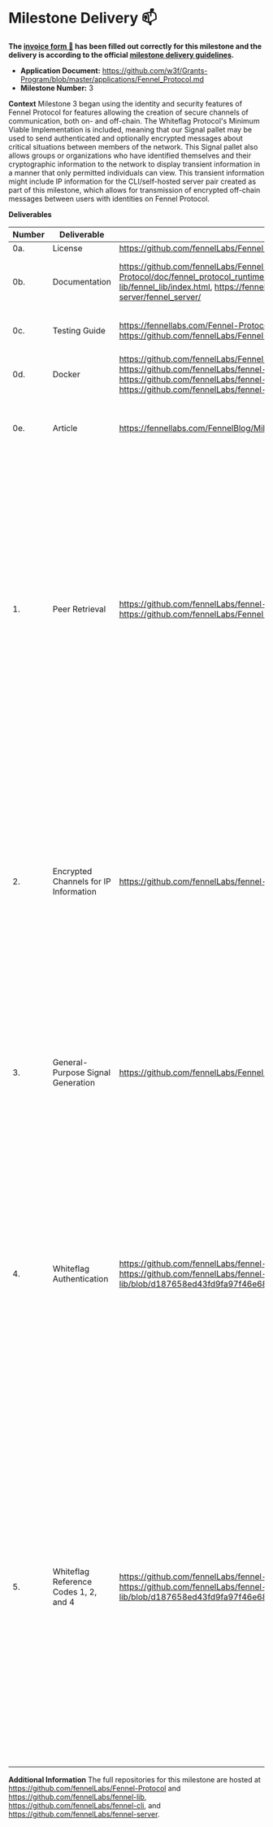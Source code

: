 # Milestone Delivery :mailbox:

**The [invoice form :pencil:](https://docs.google.com/forms/d/e/1FAIpQLSfmNYaoCgrxyhzgoKQ0ynQvnNRoTmgApz9NrMp-hd8mhIiO0A/viewform) has been filled out correctly for this milestone and the delivery is according to the official [milestone delivery guidelines](https://github.com/w3f/Grants-Program/blob/master/docs/milestone-deliverables-guidelines.md).**

- **Application Document:** https://github.com/w3f/Grants-Program/blob/master/applications/Fennel_Protocol.md
- **Milestone Number:** 3

**Context**
Milestone 3 began using the identity and security features of Fennel Protocol for features allowing the creation of secure channels of communication, both on- and off-chain. The Whiteflag Protocol's Minimum Viable Implementation is included, meaning that our Signal pallet may be used to send authenticated and optionally encrypted messages about critical situations between members of the network. This Signal pallet also allows groups or organizations who have identified themselves and their cryptographic information to the network to display transient information in a manner that only permitted individuals can view. This transient information might include IP information for the CLI/self-hosted server pair created as part of this milestone, which allows for transmission of encrypted off-chain messages between users with identities on Fennel Protocol.

**Deliverables**

| Number | Deliverable                           | Link                                                                                                                                                                                                                                                                                           | Notes                                                                                                                                                                                                                                                                                                                                                                                                                                                                                                                                                                         |
| ------ | ------------------------------------- | ---------------------------------------------------------------------------------------------------------------------------------------------------------------------------------------------------------------------------------------------------------------------------------------------- | ----------------------------------------------------------------------------------------------------------------------------------------------------------------------------------------------------------------------------------------------------------------------------------------------------------------------------------------------------------------------------------------------------------------------------------------------------------------------------------------------------------------------------------------------------------------------------- |
| 0a.    | License                               | https://github.com/fennelLabs/Fennel-Protocol/blob/main/LICENSE                                                                                                                                                                                                                                | Unlicense.                                                                                                                                                                                                                                                                                                                                                                                                                                                                                                                                                                    |
| 0b.    | Documentation                         | https://github.com/fennelLabs/Fennel-Protocol/wiki, https://fennellabs.com/Fennel-Protocol/doc/fennel_protocol_runtime/index.html, https://fennellabs.com/fennel-lib/fennel_lib/index.html, https://fennellabs.com/fennel-cli/fennel_cli/, https://fennellabs.com/fennel-server/fennel_server/ | Documentation is provided both as generated inline documentation and a wiki.                                                                                                                                                                                                                                                                                                                                                                                                                                                                                                  |
| 0c.    | Testing Guide                         | https://fennellabs.com/Fennel-Protocol/doc/fennel_protocol_runtime/index.html, https://github.com/fennelLabs/Fennel-Protocol/wiki/Testing-Milestone-3                                                                                                                                          | Both automated testing and extrinsics calls are outlined.                                                                                                                                                                                                                                                                                                                                                                                                                                                                                                                     |
| 0d.    | Docker                                | https://github.com/fennelLabs/Fennel-Protocol/blob/main/Dockerfile, https://github.com/fennelLabs/fennel-lib/blob/master/Dockerfile, https://github.com/fennelLabs/fennel-cli/blob/master/Dockerfile, https://github.com/fennelLabs/fennel-server/blob/master/Dockerfile                       | Docker Compose is used to run tests, benchmarks, and documentation.                                                                                                                                                                                                                                                                                                                                                                                                                                                                                                           |
| 0e.    | Article                               | https://fennellabs.com/FennelBlog/Milestone-Three/                                                                                                                                                                                                                                             | Self-hosted announcement article describing the purpose of the material included in this milestone.                                                                                                                                                                                                                                                                                                                                                                                                                                                                           |
| 1.     | Peer Retrieval                        | https://github.com/fennelLabs/fennel-cli, https://github.com/fennelLabs/fennel-server, https://github.com/fennelLabs/Fennel-Protocol/tree/main/pallets/signal                                                                                                                                  | Part of the work done this milestone included a CLI/server pair used to interact with Fennel Protocol and create encrypted private communication channels between servers and clients. This includes full support for encrypting and transmitting information both through the chain and through normal TCP/IP sockets, and ties in with Deliverable 2 to allow for organizations using the same software to find and interface with one another with minimum leakage of critical information.                                                                                |
| 2.     | Encrypted Channels for IP Information | https://github.com/fennelLabs/fennel-server, https://github.com/fennelLabs/fennel-server                                                                                                                                                                                                       | As mentioned in the previous deliverable, once the signal pallet supported finding other organizations sharing the same information/software it was necessary to create channels for those organizations to communicate critical information (like service IP addresses) to one another. Using fennel-lib, the CLI, server, and protocol were updated with the tools needed to negotiate encrypted communication paths, both on- and off-chain.                                                                                                                               |
| 3.     | General-Purpose Signal Generation     | https://github.com/fennelLabs/Fennel-Protocol/tree/main/pallets/signal                                                                                                                                                                                                                         | This is implemented as a pallet in our Substrate node used to send one-off pieces of data to the chain. We bypassed storage and used Events and an adapted version of Substrate's "remark" extrinsic to achieve the desired effect.                                                                                                                                                                                                                                                                                                                                           |
| 4.     | Whiteflag Authentication              | https://github.com/fennelLabs/fennel-lib/tree/master/src/whiteflag, https://github.com/fennelLabs/fennel-lib/blob/d187658ed43fd9fa97f46e68ee564c88e463c9d0/src/whiteflag/wf_core/definitions.rs#L61                                                                                            | The Whiteflag specification outlines an encode/decode scheme for binary messages which are then committed to the chain. This submission encompasses the basics of encoding and decoding a usable message, with tests demonstrating full support for Whiteflag's two authentication methods. Linked here are the full Whiteflag module and a function demonstrating data extraction for an AUTHENTICATION message.                                                                                                                                                             |
| 5.     | Whiteflag Reference Codes 1, 2, and 4 | https://github.com/fennelLabs/fennel-lib/tree/master/src/whiteflag, https://github.com/fennelLabs/fennel-lib/blob/d187658ed43fd9fa97f46e68ee564c88e463c9d0/src/whiteflag/wf_core/definitions.rs#L26                                                                                            | The Whiteflag specification outlines an encode/decode scheme for binary messages which are then committed to the chain. This submission encompasses the basics of encoding and decoding a usable message, with tests demonstrating full support for Whiteflag's two authentication methods. Linked here are the full Whiteflag module and a function that interacts with the basic fields required in a Whiteflag message. Our implementation supports generation of the basic reference codes used to create, update, discontinue, and rescind messages sent to the network. |

**Additional Information**
The full repositories for this milestone are hosted at https://github.com/fennelLabs/Fennel-Protocol and https://github.com/fennelLabs/fennel-lib, https://github.com/fennelLabs/fennel-cli, and https://github.com/fennelLabs/fennel-server.
